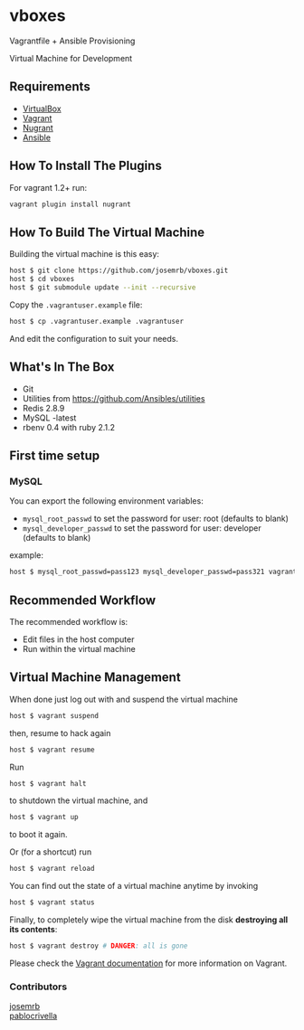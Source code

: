 # vboxes

Vagrantfile + Ansible Provisioning

Virtual Machine for Development

## Requirements

* [VirtualBox](https://www.virtualbox.org)
* [Vagrant](http://vagrantup.com)
* [Nugrant](https://github.com/maoueh/nugrant)
* [Ansible](http://www.ansible.com)

## How To Install The Plugins

For vagrant 1.2+ run:
```bash
vagrant plugin install nugrant
```
## How To Build The Virtual Machine

Building the virtual machine is this easy:
```bash
host $ git clone https://github.com/josemrb/vboxes.git
host $ cd vboxes
host $ git submodule update --init --recursive
```
Copy the ```.vagrantuser.example``` file:
```bash
host $ cp .vagrantuser.example .vagrantuser
```
And edit the configuration to suit your needs.

## What's In The Box

- Git
- Utilities from https://github.com/Ansibles/utilities
- Redis 2.8.9
- MySQL -latest
- rbenv 0.4 with ruby 2.1.2
 
## First time setup
### MySQL
You can export the following environment variables:
- ```mysql_root_passwd``` to set the password for user: root (defaults to blank) 
- ```mysql_developer_passwd``` to set the password for user: developer (defaults to blank)

example:
```bash
host $ mysql_root_passwd=pass123 mysql_developer_passwd=pass321 vagrant up
```

## Recommended Workflow

The recommended workflow is:

* Edit files in the host computer
* Run within the virtual machine

## Virtual Machine Management

When done just log out with and suspend the virtual machine
```bash
host $ vagrant suspend
```
then, resume to hack again
```bash
host $ vagrant resume
```
Run
```bash
host $ vagrant halt
```
to shutdown the virtual machine, and
```bash
host $ vagrant up
```
to boot it again.

Or (for a shortcut) run
```bash
host $ vagrant reload
```
You can find out the state of a virtual machine anytime by invoking
```bash
host $ vagrant status
```
Finally, to completely wipe the virtual machine from the disk **destroying all its contents**:
```bash
host $ vagrant destroy # DANGER: all is gone
```
Please check the [Vagrant documentation](http://docs.vagrantup.com/v2/) for more information on Vagrant.

### Contributors
[josemrb](https://github.com/josemrb)  
[pablocrivella](https://github.com/pablocrivella)

